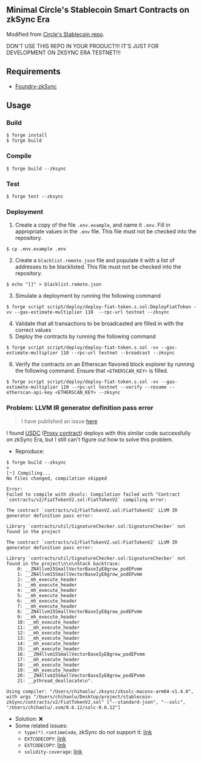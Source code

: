 ## Minimal Circle's Stablecoin Smart Contracts on zkSync Era

Modified from [Circle's Stablecoin repo](https://github.com/circlefin/stablecoin-evm).

DON'T USE THIS REPO IN YOUR PRODUCT!!! IT'S JUST FOR DEVELOPMENT ON ZKSYNC ERA TESTNET!!!

## Requirements

- [Foundry-zkSync](https://github.com/matter-labs/foundry-zksync)

## Usage

### Build

```shell
$ forge install
$ forge build
```

### Compile

```shell
$ forge build --zksync
```

### Test

```shell
$ forge test --zksync
```

### Deployment

1. Create a copy of the file `.env.example`, and name it `.env`. Fill in appropriate values in the `.env` file. This file must not be checked into the repository.
```
$ cp .env.example .env
```
2. Create a `blacklist.remote.json` file and populate it with a list of addresses to be blacklisted. This file must not be checked into the repository.
```
$ echo "[]" > blacklist.remote.json
```
3. Simulate a deployment by running the following command
```
$ forge script script/deploy/deploy-fiat-token.s.sol:DeployFiatToken -vv --gas-estimate-multiplier 110  --rpc-url testnet --zksync
```
4. Validate that all transactions to be broadcasted are filled in with the correct values
5. Deploy the contracts by running the following command
```
$ forge script script/deploy/deploy-fiat-token.s.sol -vv --gas-estimate-multiplier 110 --rpc-url testnet --broadcast --zksync
```
6. Verify the contracts on an Etherscan flavored block explorer by running the following command. Ensure that `<ETHERSCAN_KEY>` is filled.
```
$ forge script script/deploy/deploy-fiat-token.s.sol -vv --gas-estimate-multiplier 110 --rpc-url testnet --verify --resume --etherscan-api-key <ETHERSCAN_KEY> --zksync
```

### Problem: LLVM IR generator definition pass error

> I have published an issue [here](https://github.com/matter-labs/foundry-zksync/issues/317)

I found [USDC](https://explorer.zksync.io/address/0xF4d6912ED152600356ea991F027046F6d1740b8d#contract) ([Proxy contract](https://explorer.zksync.io/address/0x1d17CBcF0D6D143135aE902365D2E5e2A16538D4#contract)) deploys with this similar code successfully on zkSync Era, but I still can't figure out how to solve this problem.

- Reproduce:
```
$ forge build --zksync
>
[⠒] Compiling...
No files changed, compilation skipped

Error:
Failed to compile with zksolc: Compilation failed with "Contract `contracts/v2/FiatTokenV2.sol:FiatTokenV2` compiling error: 

The contract `contracts/v2/FiatTokenV2.sol:FiatTokenV2` LLVM IR generator definition pass error: 

Library `contracts/util/SignatureChecker.sol:SignatureChecker` not found in the project

The contract `contracts/v2/FiatTokenV2.sol:FiatTokenV2` LLVM IR generator definition pass error: 

Library `contracts/util/SignatureChecker.sol:SignatureChecker` not found in the project\n\n\nStack backtrace:
    0: __ZN4llvm15SmallVectorBaseIyE8grow_podEPvmm
    1: __ZN4llvm15SmallVectorBaseIyE8grow_podEPvmm
    2: __mh_execute_header
    3: __mh_execute_header
    4: __mh_execute_header
    5: __mh_execute_header
    6: __mh_execute_header
    7: __mh_execute_header
    8: __ZN4llvm15SmallVectorBaseIyE8grow_podEPvmm
    9: __mh_execute_header
    10: __mh_execute_header
    11: __mh_execute_header
    12: __mh_execute_header
    13: __mh_execute_header
    14: __mh_execute_header
    15: __mh_execute_header
    16: __ZN4llvm15SmallVectorBaseIyE8grow_podEPvmm
    17: __mh_execute_header
    18: __mh_execute_header
    19: __mh_execute_header
    20: __ZN4llvm15SmallVectorBaseIyE8grow_podEPvmm
    21: __pthread_deallocate\n". 

Using compiler: "/Users/chihaolu/.zksync/zksolc-macosx-arm64-v1.4.0", with args "/Users/chihaolu/Desktop/project/stablecoin-zkSync/contracts/v2/FiatTokenV2.sol" ["--standard-json", "--solc", "/Users/chihaolu/.svm/0.6.12/solc-0.6.12"]
```

- Solution: ❌
- Some related issues:
    - `type(*).runtimeCode`, zkSync do not support it: [link](https://github.com/matter-labs/hardhat-zksync/issues/99)
    - `EXTCODECOPY`: [link](https://github.com/zkSync-Community-Hub/zksync-developers/discussions/86)
    - `EXTCODECOPY`: [link](https://github.com/zkSync-Community-Hub/zksync-developers/discussions/101)
    - `solidity-coverage`: [link](https://github.com/zkSync-Community-Hub/zksync-developers/discussions/152)